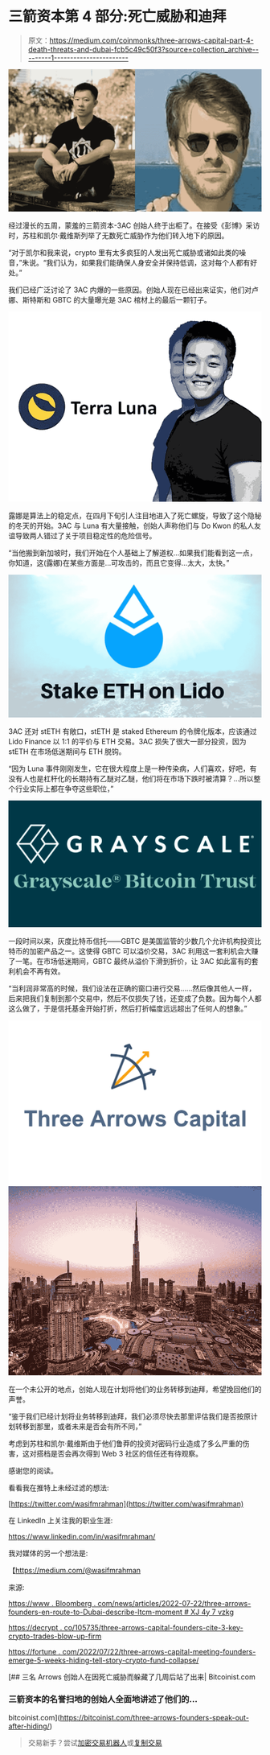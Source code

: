 # 三箭资本第 4 部分:死亡威胁和迪拜

> 原文：<https://medium.com/coinmonks/three-arrows-capital-part-4-death-threats-and-dubai-fcb5c49c50f3?source=collection_archive---------1----------------------->

![](img/a588e545a20ea36ccc8ac71f73c5216c.png)

经过漫长的五周，蒙羞的三箭资本-3AC 创始人终于出柜了。在接受《彭博》采访时，苏柱和凯尔·戴维斯列举了无数死亡威胁作为他们转入地下的原因。

“对于凯尔和我来说，crypto 里有太多疯狂的人发出死亡威胁或诸如此类的噪音，”朱说。“我们认为，如果我们能确保人身安全并保持低调，这对每个人都有好处。”

我们已经广泛讨论了 3AC 内爆的一些原因。创始人现在已经出来证实，他们对卢娜、斯特斯和 GBTC 的大量曝光是 3AC 棺材上的最后一颗钉子。

![](img/727c4d190812a87012f5dcbd3c7b9d99.png)

露娜是算法上的稳定点，在四月下旬引人注目地进入了死亡螺旋，导致了这个隐秘的冬天的开始。3AC 与 Luna 有大量接触，创始人声称他们与 Do Kwon 的私人友谊导致两人错过了关于项目稳定性的危险信号。

“当他搬到新加坡时，我们开始在个人基础上了解道权…如果我们能看到这一点，你知道，这(露娜)在某些方面是…可攻击的，而且它变得…太大，太快。”

![](img/0b53c993c9f3fdd580f6822dba2ef5cc.png)

3AC 还对 stETH 有敞口，stETH 是 staked Ethereum 的令牌化版本，应该通过 Lido Finance 以 1:1 的平价与 ETH 交易。3AC 损失了很大一部分投资，因为 stETH 在市场低迷期间与 ETH 脱钩。

“因为 Luna 事件刚刚发生，它在很大程度上是一种传染病，人们喜欢，好吧，有没有人也是杠杆化的长期持有乙醚对乙醚，他们将在市场下跌时被清算？…所以整个行业实际上都在争夺这些职位，”

![](img/63cffbb74edc1ce4a77cdc1681993802.png)

一段时间以来，灰度比特币信托——GBTC 是美国监管的少数几个允许机构投资比特币的加密产品之一。这使得 GBTC 可以溢价交易，3AC 利用这一套利机会大赚了一笔。在市场低迷期间，GBTC 最终从溢价下滑到折价，让 3AC 如此富有的套利机会不再有效。

“当利润非常高的时候，我们设法在正确的窗口进行交易……然后像其他人一样，后来把我们复制到那个交易中，然后不仅损失了钱，还变成了负数。因为每个人都这么做了，于是信托基金开始打折，然后打折幅度远远超出了任何人的想象。”

![](img/f10d7a3b3ad9a44a886a0276f9f95692.png)![](img/e5cc9ec94fdbd88ebbc142cc79a6b515.png)

在一个未公开的地点，创始人现在计划将他们的业务转移到迪拜，希望挽回他们的声誉。

“鉴于我们已经计划将业务转移到迪拜，我们必须尽快去那里评估我们是否按原计划转移到那里，或者未来是否会有所不同，”

考虑到苏柱和凯尔·戴维斯由于他们鲁莽的投资对密码行业造成了多么严重的伤害，这对搭档是否会再次得到 Web 3 社区的信任还有待观察。

感谢您的阅读。

看看我在推特上未经过滤的想法:

[https://twitter.com/wasifmrahman](https://twitter.com/wasifmrahman)

在 LinkedIn 上关注我的职业生涯:

https://www.linkedin.com/in/wasifmrahman/

我对媒体的另一个想法是:

【https://medium.com/@wasifmrahman 

来源:

[https://www . Bloomberg . com/news/articles/2022-07-22/three-arrows-founders-en-route-to-Dubai-describe-ltcm-moment # XJ 4y 7 vzkg](https://www.bloomberg.com/news/articles/2022-07-22/three-arrows-founders-en-route-to-dubai-describe-ltcm-moment#xj4y7vzkg)

[https://decrypt . co/105735/three-arrows-capital-founders-cite-3-key-crypto-trades-blow-up-firm](https://decrypt.co/105735/three-arrows-capital-founders-cite-3-key-crypto-trades-blew-up-firm)

[https://fortune . com/2022/07/22/three-arrows-capital-meeting-founders-emerge-5-weeks-hiding-tell-story-crypto-fund-collapse/](https://fortune.com/2022/07/22/three-arrows-capital-disgraced-founders-emerge-5-weeks-hiding-tell-story-crypto-fund-collapse/)

[](https://bitcoinist.com/three-arrows-founders-speak-out-after-hiding/) [## 三名 Arrows 创始人在因死亡威胁而躲藏了几周后站了出来| Bitcoinist.com

### 三箭资本的名誉扫地的创始人全面地讲述了他们的…

bitcoinist.com](https://bitcoinist.com/three-arrows-founders-speak-out-after-hiding/) 

> 交易新手？尝试[加密交易机器人](/coinmonks/crypto-trading-bot-c2ffce8acb2a)或[复制交易](/coinmonks/top-10-crypto-copy-trading-platforms-for-beginners-d0c37c7d698c)